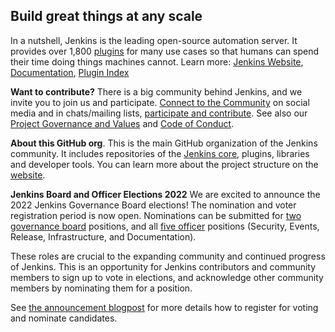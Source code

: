 ## Build great things at any scale

In a nutshell, Jenkins is the leading open-source automation server.
It provides over 1,800 [plugins](https://plugins.jenkins.io/) for many use cases so that humans can spend their time doing things machines cannot.
Learn more: [Jenkins Website](https://www.jenkins.io/), [Documentation](https://www.jenkins.io/doc/), [Plugin Index](https://plugins.jenkins.io/)

**Want to contribute?** There is a big community behind Jenkins, and we invite you to join us and participate.
[Connect to the Community](https://www.jenkins.io/participate/connect/) on social media and in chats/mailing lists,
[participate and contribute](https://www.jenkins.io/participate/).
See also our [Project Governance and Values](https://www.jenkins.io/project/governance/) and [Code of Conduct](https://www.jenkins.io/project/conduct/).

**About this GitHub org**.
This is the main GitHub organization of the Jenkins community.
It includes repositories of the [Jenkins core](https://github.com/jenkinsci/jenkins), plugins, libraries and developer tools.
You can learn more about the project structure on the [website](https://www.jenkins.io/participate/code/).

**Jenkins Board and Officer Elections 2022**
We are excited to announce the 2022 Jenkins Governance Board elections! The nomination and voter registration period is now open. Nominations can be submitted for [two governance board](https://www.jenkins.io/project/board) positions, and all [five officer](https://www.jenkins.io/project/team-leads/) positions (Security, Events, Release, Infrastructure, and Documentation).

These roles are crucial to the expanding community and continued progress of Jenkins. This is an opportunity for Jenkins contributors and community members to sign up to vote in elections, and acknowledge other community members by nominating them for a position.

See [the announcement blogpost](https://www.jenkins.io/blog/2022/10/20/jenkins-election-announcement/) for more details how to register for voting and nominate candidates.
